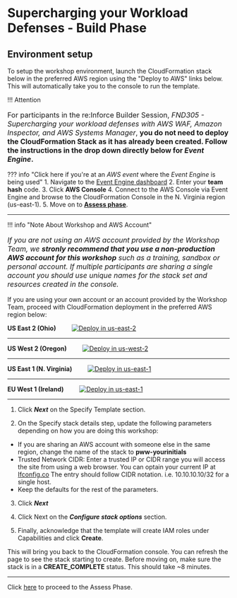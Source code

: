 # Supercharging your Workload Defenses - Build Phase

## Environment setup

To setup the workshop environment, launch the CloudFormation stack below in the preferred AWS region using the "Deploy to AWS" links below. This will automatically take you to the console to run the template.

!!! Attention
    <p style="font-size:16px;">
      For participants in the re:Inforce Builder Session, _FND305 - Supercharging your workload defenses with AWS WAF, Amazon Inspector, and AWS Systems Manager_, **you do not need to deploy the CloudFormation Stack as it has already been created. Follow the instructions in the drop down directly below for _Event Engine_.**
    </p>

??? info  "Click here if you're at an *AWS event* where the *Event Engine* is being used" 
	1. Navigate to the <a href="https://dashboard.eventengine.run" target="_blank">Event Engine dashboard</a>
	2. Enter your **team hash** code. 
	3. Click **AWS Console**
    4. Connect to the AWS Console via Event Engine and browse to the CloudFormation Console in the N. Virginia region (us-east-1).
	5. Move on to **[Assess phase](assess.md)**.

---

!!! info "Note About Workshop and AWS Account"
    <p style="font-size:16px;">
    _If you are not using an AWS account provided by the Workshop Team, we **stronly recommend that you use a non-production AWS account for this workshop** such as a training, sandbox or personal account. If multiple participants are sharing a single account you should use unique names for the stack set and resources created in the console._
    </p>

If you are using your own account or an account provided by the Workshop Team, proceed with CloudFormation deployment in the preferred AWS region below:

**US East 2 (Ohio)** &nbsp; &nbsp; &nbsp; &nbsp;
<a href="https://console.aws.amazon.com/cloudformation/home?region=us-east-2#/stacks/new?stackName=pww&templateURL=https://s3.amazonaws.com/protecting-workloads-workshop/public/artifacts/pww-workshop-env-build-builder.yml" target="_blank">![Deploy in us-east-2](/images/deploy-to-aws.png)</a>

---

**US West 2 (Oregon)** &nbsp; &nbsp; &nbsp; &nbsp; 
<a href="https://console.aws.amazon.com/cloudformation/home?region=us-west-2#/stacks/new?stackName=pww&templateURL=https://s3.amazonaws.com/protecting-workloads-workshop/public/artifacts/pww-workshop-env-build-builder.yml" target="_blank">![Deploy in us-west-2](/images/deploy-to-aws.png)</a>

---

**US East 1 (N. Virginia)** &nbsp; &nbsp; &nbsp; &nbsp;
<a href="https://console.aws.amazon.com/cloudformation/home?region=us-east-1#/stacks/new?stackName=pww&templateURL=https://s3.amazonaws.com/protecting-workloads-workshop/public/artifacts/pww-workshop-env-build-builder.yml" target="_blank">![Deploy in us-east-1](/images/deploy-to-aws.png)</a>

---

**EU West 1 (Ireland)** &nbsp; &nbsp; &nbsp; &nbsp;
<a href="https://console.aws.amazon.com/cloudformation/home?region=eu-west-1#/stacks/new?stackName=pww&templateURL=https://s3.amazonaws.com/protecting-workloads-workshop/public/artifacts/pww-workshop-env-build-builder.yml" target="_blank">![Deploy in us-east-1](/images/deploy-to-aws.png)</a>

---

1. Click ***Next*** on the Specify Template section.

2. On the Specify stack details step, update the following parameters depending on how you are doing this workshop:

- If you are sharing an AWS account with someone else in the same region, change the name of the stack to __pww-yourinitials__
- Trusted Network CIDR: Enter a trusted IP or CIDR range you will access the site from using a web browser. You can optain your current IP at <a href="https://ifconfig.co/" target="_blank">Ifconfig.co</a> The entry should follow CIDR notation. i.e. 10.10.10.10/32 for a single host.
- Keep the defaults for the rest of the parameters.

3. Click ***Next***

4. Click Next on the ***Configure stack options*** section.

5. Finally, acknowledge that the template will create IAM roles under Capabilities and click **Create**.

This will bring you back to the CloudFormation console. You can refresh the page to see the stack starting to create. Before moving on, make sure the stack is in a __CREATE_COMPLETE__ status. This should take ~8 minutes.

---

Click [here](assess.md) to proceed to the Assess Phase.
